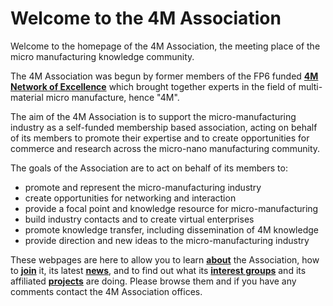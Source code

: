 #    Welcome to the 4M Association

Welcome to the homepage of the 4M Association, the meeting place of the micro manufacturing knowledge community. 

The 4M Association was begun by former members of the FP6 funded **[4M Network of Excellence](http://www.4m-net.org "4M Network of Excellence")** which brought together experts in the field of multi-material micro manufacture, hence "4M".

The aim of the 4M Association is to support the micro-manufacturing industry as a self-funded membership based association, acting on behalf of its members to promote their expertise and to create opportunities for commerce and research across the micro-nano manufacturing community.

The goals of the Association are to act on behalf of its members to:

* promote and represent the micro-manufacturing industry
* create opportunities for networking and interaction
* provide a focal point and knowledge resource for micro-manufacturing
* build industry contacts and to create virtual enterprises
* promote knowledge transfer, including dissemination of 4M knowledge
* provide direction and new ideas to the micro-manufacturing industry

These webpages are here to allow you to learn **[about](/4m-association/about.html)** the Association, how to **[join](/4m-association/join4m.html)** it, its latest **[news](news)**, and to find out what its **[interest groups](interest_groups)** and its affiliated **[projects](projects)** are doing. Please browse them and if you have any comments contact the 4M Association offices.
